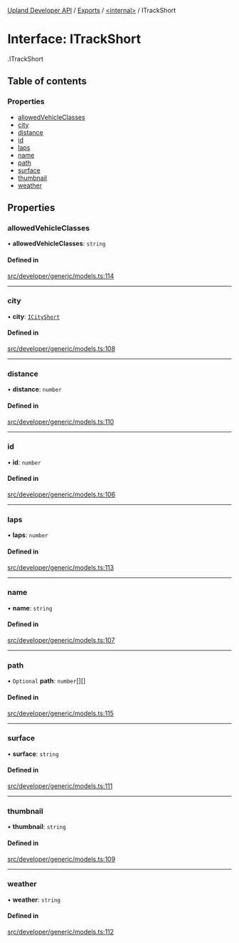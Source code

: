 [Upland Developer API](../README.md) / [Exports](../modules.md) / [<internal\>](../modules/internal_.md) / ITrackShort

# Interface: ITrackShort

[<internal>](../modules/internal_.md).ITrackShort

## Table of contents

### Properties

- [allowedVehicleClasses](internal_.ITrackShort.md#allowedvehicleclasses)
- [city](internal_.ITrackShort.md#city)
- [distance](internal_.ITrackShort.md#distance)
- [id](internal_.ITrackShort.md#id)
- [laps](internal_.ITrackShort.md#laps)
- [name](internal_.ITrackShort.md#name)
- [path](internal_.ITrackShort.md#path)
- [surface](internal_.ITrackShort.md#surface)
- [thumbnail](internal_.ITrackShort.md#thumbnail)
- [weather](internal_.ITrackShort.md#weather)

## Properties

### allowedVehicleClasses

• **allowedVehicleClasses**: `string`

#### Defined in

[src/developer/generic/models.ts:114](https://github.com/IIKris/upland-api-wrapper/blob/30ebe98/src/developer/generic/models.ts#L114)

___

### city

• **city**: [`ICityShort`](internal_.ICityShort.md)

#### Defined in

[src/developer/generic/models.ts:108](https://github.com/IIKris/upland-api-wrapper/blob/30ebe98/src/developer/generic/models.ts#L108)

___

### distance

• **distance**: `number`

#### Defined in

[src/developer/generic/models.ts:110](https://github.com/IIKris/upland-api-wrapper/blob/30ebe98/src/developer/generic/models.ts#L110)

___

### id

• **id**: `number`

#### Defined in

[src/developer/generic/models.ts:106](https://github.com/IIKris/upland-api-wrapper/blob/30ebe98/src/developer/generic/models.ts#L106)

___

### laps

• **laps**: `number`

#### Defined in

[src/developer/generic/models.ts:113](https://github.com/IIKris/upland-api-wrapper/blob/30ebe98/src/developer/generic/models.ts#L113)

___

### name

• **name**: `string`

#### Defined in

[src/developer/generic/models.ts:107](https://github.com/IIKris/upland-api-wrapper/blob/30ebe98/src/developer/generic/models.ts#L107)

___

### path

• `Optional` **path**: `number`[][]

#### Defined in

[src/developer/generic/models.ts:115](https://github.com/IIKris/upland-api-wrapper/blob/30ebe98/src/developer/generic/models.ts#L115)

___

### surface

• **surface**: `string`

#### Defined in

[src/developer/generic/models.ts:111](https://github.com/IIKris/upland-api-wrapper/blob/30ebe98/src/developer/generic/models.ts#L111)

___

### thumbnail

• **thumbnail**: `string`

#### Defined in

[src/developer/generic/models.ts:109](https://github.com/IIKris/upland-api-wrapper/blob/30ebe98/src/developer/generic/models.ts#L109)

___

### weather

• **weather**: `string`

#### Defined in

[src/developer/generic/models.ts:112](https://github.com/IIKris/upland-api-wrapper/blob/30ebe98/src/developer/generic/models.ts#L112)
